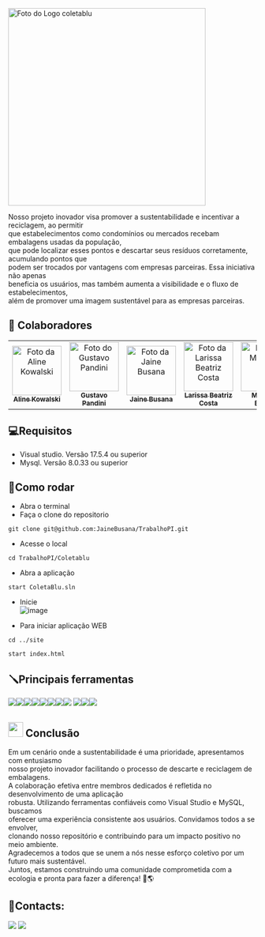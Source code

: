 
<img src="https://github.com/thiago1237/Assets/blob/main/Coletablu/logo-com-slogan.png?raw=true" width="400px;" alt="Foto do Logo coletablu"/>  
<br>  

Nosso projeto inovador visa promover a sustentabilidade e incentivar a reciclagem, ao permitir  
que estabelecimentos como condomínios ou mercados recebam embalagens usadas da população,   
que pode localizar esses pontos e descartar seus resíduos corretamente, acumulando pontos que   
podem ser trocados por vantagens com empresas parceiras. Essa iniciativa não apenas    
beneficia os usuários, mas também aumenta a visibilidade e o fluxo de estabelecimentos,  
além de promover uma imagem sustentável para as empresas parceiras.  

## 🤝 Colaboradores
<table>
  <tr>
    <td align="center">
      <a href="https://github.com/alinekowalski" title="Github da Aline Kowalski">
        <img src="https://media.licdn.com/dms/image/C4E03AQFaeC5Xgf4vYg/profile-displayphoto-shrink_800_800/0/1583778485386?e=1713398400&v=beta&t=yF4eBiTcJFALK0BOc-q8yqik0wBGs8m0Z2qMJfbu1B4" width="100px;" alt="Foto da Aline Kowalski "/><br>
        <sub>
          <b>Aline Kowalski</b>
        </sub>
      </a>
    </td>
    <td align="center">
      <a href="https://github.com/GustaPandini" title="Github do Gustavo Pandini">
        <img src="https://media.licdn.com/dms/image/D4E03AQFiTU3hnLtqcw/profile-displayphoto-shrink_800_800/0/1701474438976?e=1713398400&v=beta&t=q20IxnKWsybM1qlEj1vsYSRnTx8H0PMlE5Cbx_e7BGs" width="100px;" alt="Foto do Gustavo Pandini"/><br>
        <sub>
          <b>Gustavo Pandini</b>
        </sub>
      </a>
    </td>
     <td align="center">
      <a href="https://github.com/JaineBusana" title="Github da Jaine Busana">
        <img src="https://media.licdn.com/dms/image/D4D03AQEBuetPsccpww/profile-displayphoto-shrink_800_800/0/1698808458203?e=1713398400&v=beta&t=izLt68xfb6__YU3TwlPXHMSw-p8NUMbWOiS5dL9YdEo" width="100px;" alt="Foto da Jaine Busana
"/><br>
        <sub>
          <b>Jaine Busana</b>
        </sub>
      </a>
    </td>
    <td align="center">
      <a href="https://github.com/LarissaBeatrizCosta" title="Github da Larissa Beatriz">
        <img src="https://media.licdn.com/dms/image/D4D35AQESMCU6Lc0tOQ/profile-framedphoto-shrink_800_800/0/1701356188564?e=1708527600&v=beta&t=djgTYWF-2vaqpyZ5gFfSiMOCtlV1lcwet0KJo_kQEjk" width="100px;" alt="Foto da Larissa Beatriz Costa
"/><br>
        <sub>
          <b>Larissa Beatriz Costa</b>
        </sub>
      </a>
    </td>
     </td>
  <td align="center">
      <a href="https://github.com/Matheus16777" title="Github do Matheus Brizola">
        <img src="https://media.licdn.com/dms/image/D4D03AQFl-rhV3xRtsg/profile-displayphoto-shrink_800_800/0/1675345349110?e=1713398400&v=beta&t=tQS77ZrJACIg_WrEpA9A0Y9f7Ihd0wjeF4Rv3zibRO4" width="100px;" alt="Foto do Matheus "/><br>
        <sub>
          <b>Matheus Brizola</b>
        </sub>
      </a>
    </td>
   
   <td align="center">
      <a href="https://github.com/thiago1237" title="Github do Thiago Ribeiro">
        <img src="https://media.licdn.com/dms/image/C4D03AQEjPpyqVyBcqA/profile-displayphoto-shrink_800_800/0/1651186030743?e=1713398400&v=beta&t=LbxlGsqf8pPiiSmeJ7s3YVMzyeZQ4CGP7Gjp0vbhxoo" width="100px;" alt="Foto do Thiago Ribeiro
"/><br>
        <sub>
          <b>Thiago Ribeiro</b>
        </sub>
      </a>
    </td>
  </tr>
</table>  

## 💻Requisitos  
- Visual studio. Versão 17.5.4 ou superior  
- Mysql. Versão 8.0.33 ou superior

## 💽Como rodar
- Abra o terminal  
- Faça o clone do repositorio
```
git clone git@github.com:JaineBusana/TrabalhoPI.git
```
- Acesse o local
```
cd TrabalhoPI/Coletablu
```
- Abra a aplicação 
```
start ColetaBlu.sln
```
- Inicie  
![image](https://github.com/JaineBusana/TrabalhoPI/assets/104945810/c2ae7cba-b672-47c0-a96b-8d969887465e)

- Para iniciar aplicação WEB 
```
cd ../site
```
```
start index.html
```
## 🪛Principais ferramentas 
<img src="https://img.shields.io/badge/HTML-239120?style=for-the-badge&logo=html5&logoColor=white" target="_blank"><img src="https://img.shields.io/badge/.NET-5C2D91?style=for-the-badge&logo=.net&logoColor=white" target="_blank"><img src="https://img.shields.io/badge/JavaScript-F7DF1E?style=for-the-badge&logo=javascript&logoColor=black" target="_blank"><img src="https://img.shields.io/badge/jQuery-0769AD?style=for-the-badge&logo=jquery&logoColor=white" target="_blank"><img src="https://img.shields.io/badge/GIT-E44C30?style=for-the-badge&logo=git&logoColor=white" target="_blank"><img src="https://img.shields.io/badge/GitHub-100000?style=for-the-badge&logo=github&logoColor=white" target="_blank"><img src="https://img.shields.io/badge/CSS-239120?&style=for-the-badge&logo=css3&logoColor=white" target="_blank"><img src="https://img.shields.io/badge/Figma-F24E1E?style=for-the-badge&logo=figma&logoColor=white" target="_blank">
<img src="https://img.shields.io/badge/Visual_Studio_Code-0078D4?style=for-the-badge&logo=visual%20studio%20code&logoColor=white" target="_blank"><img src="https://img.shields.io/badge/Visual_Studio-5C2D91?style=for-the-badge&logo=visual%20studio&logoColor=white" target="_blank"><img src="https://img.shields.io/badge/MySQL-00000F?style=for-the-badge&logo=mysql&logoColor=white" target="_blank">

## <img src="https://github.com/thiago1237/Assets/blob/main/Coletablu/MicrosoftTeams-image%20(7).png?raw=true" width="30px"> Conclusão 
Em um cenário onde a sustentabilidade é uma prioridade, apresentamos com entusiasmo  
nosso projeto inovador facilitando o processo de descarte e reciclagem de embalagens.   
A colaboração efetiva entre membros dedicados é refletida no desenvolvimento de uma aplicação   
robusta. Utilizando ferramentas confiáveis como Visual Studio e MySQL, buscamos   
oferecer uma experiência consistente aos usuários. Convidamos todos a se envolver,  
clonando nosso repositório e contribuindo para um impacto positivo no meio ambiente.  
Agradecemos a todos que se unem a nós nesse esforço coletivo por um futuro mais sustentável.  
Juntos, estamos construindo uma comunidade comprometida com a ecologia e pronta para fazer a diferença! 🌿🌎

## 📩Contacts:

<div> 
  <a href="https://www.instagram.com/coleta_blu?igsh=cHI3ZGpxaHJueGVv" target="_blank"><img src="https://img.shields.io/badge/-Instagram-%23E4405F?style=for-the-badge&logo=instagram&logoColor=white" target="_blank"></a>
  <a href = "mailto:contactcoletablu@gmail.com"><img src="https://img.shields.io/badge/-Gmail-%23333?style=for-the-badge&logo=gmail&logoColor=white" target="_blank"></a>
  
</div>



<br> </br>  




	









	
	
	



